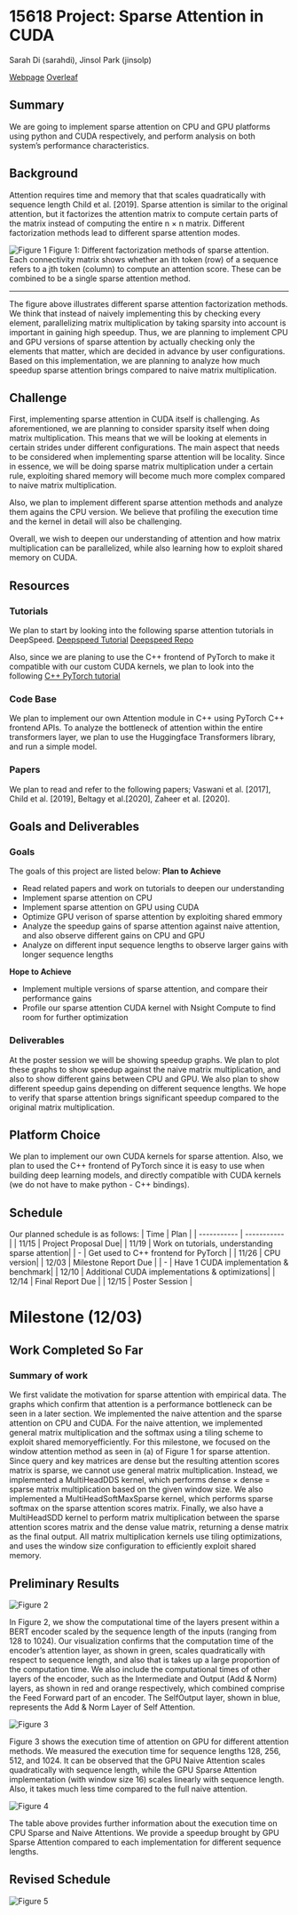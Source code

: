 # 15618 Project: Sparse Attention in CUDA
Sarah Di (sarahdi), Jinsol Park (jinsolp)

[Webpage](https://github.com/disarah/15618_Project)
[Overleaf](https://www.overleaf.com/project/654ad93dc7593c6b143abdee)

## Summary
We are going to implement sparse attention on CPU and GPU platforms using python and CUDA respectively, and perform analysis on both system’s performance characteristics.

## Background
Attention requires time and memory that that scales quadratically with sequence length Child et al. [2019]. Sparse attention is similar to the original attention, but it factorizes the attention matrix to compute certain parts of the matrix instead of computing the entire n × n matrix. Different factorization methods lead to different sparse attention modes.

![Figure 1](figures/building_block.png)
Figure 1: Different factorization methods of sparse attention. Each connectivity matrix shows whether an ith token (row) of a sequence refers to a jth token (column) to compute an attention score. These can be combined to be a single sparse attention method.

---
The figure above illustrates different sparse attention factorization methods. We think that instead of naively implementing this by checking every element, parallelizing matrix multiplication by taking sparsity into account is important in gaining high speedup. Thus, we are planning to implement CPU and GPU versions of sparse attention by actually checking only the elements that matter, which are decided in advance by user configurations. Based on this implementation, we are planning to analyze how much speedup sparse attention brings compared to naive matrix multiplication.

## Challenge
First, implementing sparse attention in CUDA itself is challenging. As aforementioned, we are planning to consider sparsity itself when doing matrix multiplication. This means that we will be looking at elements in certain strides under different configurations. The main aspect that needs to be considered when implementing sparse attention will be locality. Since in essence, we will be doing sparse matrix multiplication under a certain rule, exploiting shared memory will become much more complex compared to naive matrix multiplication. 

Also, we plan to implement different sparse attention methods and analyze them agains the CPU version. We believe that profiling the execution time and the kernel in detail will also be challenging. 

Overall, we wish to deepen our understanding of attention and how matrix multiplication can be parallelized, while also learning how to exploit shared memory on CUDA.

## Resources
### Tutorials
We plan to start by looking into the following sparse attention tutorials in DeepSpeed. [Deepspeed Tutorial](https://www.deepspeed.ai/tutorials/sparse-attention/) 
[Deepspeed Repo](https://github.com/microsoft/DeepSpeed/tree/master/deepspeed/ops/sparse_attention)

Also, since we are planing to use the C++ frontend of PyTorch to make it compatible with our custom CUDA kernels, we plan to look into the following [C++ PyTorch tutorial](https://pytorch.org/tutorials/advanced/cpp_frontend.html)

### Code Base
We plan to implement our own Attention module in C++ using PyTorch C++ frontend APIs. To analyze the bottleneck of attention within the entire transformers layer, we plan to use the Huggingface Transformers library, and run a simple model.
### Papers
We plan to read and refer to the following papers; Vaswani et al. [2017], Child et al. [2019], Beltagy et al.[2020], Zaheer et al. [2020].

## Goals and Deliverables
### Goals
The goals of this project are listed below:
**Plan to Achieve**
- Read related papers and work on tutorials to deepen our understanding
- Implement sparse attention on CPU
- Implement sparse attention on GPU using CUDA
- Optimize GPU verison of sparse attention by exploiting shared emmory
- Analyze the speedup gains of sparse attention against naive attention, and also observe different gains on CPU and GPU
- Analyze on different input sequence lengths to observe larger gains with longer sequence lengths

**Hope to Achieve**
- Implement multiple versions of sparse attention, and compare their performance gains
- Profile our sparse attention CUDA kernel with Nsight Compute to find room for further optimization

### Deliverables
At the poster session we will be showing speedup graphs. We plan to plot these graphs to show speedup against the naive matrix multiplication, and also to show different gains between CPU and GPU. We also plan to show different speedup gains depending on different sequence lengths. We hope to verify that sparse attention brings significant speedup compared to the original matrix multiplication.

## Platform Choice
We plan to implement our own CUDA kernels for sparse attention. Also, we plan to used the C++ frontend of PyTorch since it is easy to use when building deep learning models, and directly compatible with CUDA kernels (we do not have to make python - C++ bindings).

## Schedule
Our planned schedule is as follows:
| Time | Plan |
| ----------- | ----------- |
| 11/15 | Project Proposal Due|
| 11/19 | Work on tutorials, understanding sparse attention|
| - | Get used to C++ frontend for PyTorch |
| 11/26 | CPU version|
| 12/03 | Milestone Report Due |
| - | Have 1 CUDA implementation \& benchmark|
| 12/10 | Additional CUDA implementations \& optimizations|
| 12/14 | Final Report Due | 
| 12/15 | Poster Session |



# Milestone (12/03)
## Work Completed So Far
### Summary of work
We first validate the motivation for sparse attention with empirical data. The graphs which confirm that attention is a performance bottleneck can be seen in a later section.
We implemented the naive attention and the sparse attention on CPU and CUDA. For the naive attention, we implemented general matrix multiplication and the softmax using a tiling scheme to exploit shared memoryefficiently.
For this milestone, we focused on the window attention method as seen in (a) of Figure 1 for sparse attention. Since query and key matrices are dense but the resulting attention scores matrix is sparse, we cannot use general matrix multiplication. Instead, we implemented a MultiHeadDDS kernel, which performs dense × dense = sparse matrix multiplication based on the given window size. We also implemented a MultiHeadSoftMaxSparse kernel, which performs sparse softmax on the sparse attention scores matrix. Finally, we also have a MultiHeadSDD kernel to perform matrix multiplication between the sparse attention scores matrix and the dense value matrix, returning a dense matrix as the final output. All matrix multiplication kernels use tiling optimizations, and uses the window size configuration to efficiently exploit shared memory.

## Preliminary Results
![Figure 2](figures/breakdown.png)

In Figure 2, we show the computational time of the layers present within a BERT encoder scaled by the sequence length of the inputs (ranging from 128 to 1024). Our visualization confirms that the computation time of the encoder’s attention layer, as shown in green, scales quadratically with respect to sequence length, and also that is takes up a large proportion of the computation time. We also include the computational times of other layers of the encoder, such as the Intermediate and Output (Add & Norm) layers, as shown in red and orange respectively, which combined comprise the Feed Forward part of an encoder. The SelfOutput layer, shown in blue, represents the Add & Norm Layer of Self Attention.

![Figure 3](figures/exectime.png)

Figure 3 shows the execution time of attention on GPU for different attention methods. We measured the execution time for sequence lengths 128, 256, 512, and 1024. It can be observed that the GPU Naive Attention scales quadratically with sequence length, while the GPU Sparse Attention implementation (with window size 16) scales linearly with sequence length. Also, it takes much less time compared to the full naive attention.


![Figure 4](figures/speedup.png)

The table above provides further information about the execution time on CPU Sparse and Naive Attentions. We provide a speedup brought by GPU Sparse Attention compared to each implementation for different sequence lengths.

## Revised Schedule
![Figure 5](figures/revised_schedule.png)
